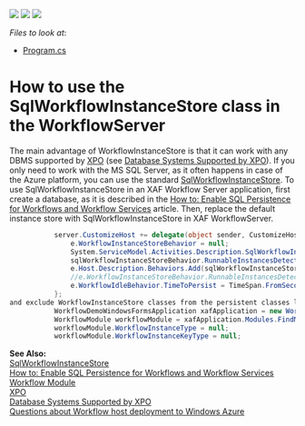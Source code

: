 <!-- default badges list -->
![](https://img.shields.io/endpoint?url=https://codecentral.devexpress.com/api/v1/VersionRange/128594823/15.1.3%2B)
[![](https://img.shields.io/badge/Open_in_DevExpress_Support_Center-FF7200?style=flat-square&logo=DevExpress&logoColor=white)](https://supportcenter.devexpress.com/ticket/details/E3754)
[![](https://img.shields.io/badge/📖_How_to_use_DevExpress_Examples-e9f6fc?style=flat-square)](https://docs.devexpress.com/GeneralInformation/403183)
<!-- default badges end -->
<!-- default file list -->
*Files to look at*:

* [Program.cs](./CS/WorkflowDemo.Win/Program.cs)
<!-- default file list end -->
# How to use the SqlWorkflowInstanceStore class in the WorkflowServer


<p>The main advantage of WorkflowInstanceStore is that it can work with any DBMS supported by <a href="http://documentation.devexpress.com/#XPO/CustomDocument1998"><u>XPO</u></a> (see <a href="http://documentation.devexpress.com/#XPO/CustomDocument2114"><u>Database Systems Supported by XPO</u></a>). If you only need to work with the MS SQL Server, as it often happens in case of the Azure platform, you can use the standard <a href="http://msdn.microsoft.com/en-us/library/ee383994.aspx"><u>SqlWorkflowInstanceStore</u></a>. To use SqlWorkflowInstanceStore in an XAF Workflow Server application, first create a database, as it is described in the <a href="http://msdn.microsoft.com/en-us/library/ee395773.aspx"><u>How to: Enable SQL Persistence for Workflows and Workflow Services</u></a> article. Then, replace the default instance store with SqlWorkflowInstanceStore in XAF WorkflowServer.</p>


```cs
           server.CustomizeHost += delegate(object sender, CustomizeHostEventArgs e) {
               e.WorkflowInstanceStoreBehavior = null;
               System.ServiceModel.Activities.Description.SqlWorkflowInstanceStoreBehavior sqlWorkflowInstanceStoreBehavior = new System.ServiceModel.Activities.Description.SqlWorkflowInstanceStoreBehavior("Integrated Security=SSPI;Pooling=false;Data Source=.\\SqlExpress;Initial Catalog=SqlWorkflowInstanceStoreDB");
               sqlWorkflowInstanceStoreBehavior.RunnableInstancesDetectionPeriod = TimeSpan.FromSeconds(2);
               e.Host.Description.Behaviors.Add(sqlWorkflowInstanceStoreBehavior);
               //e.WorkflowInstanceStoreBehavior.RunnableInstancesDetectionPeriod = TimeSpan.FromSeconds(2);
               e.WorkflowIdleBehavior.TimeToPersist = TimeSpan.FromSeconds(1);
           };
and exclude WorkflowInstanceStore classes from the persistent classes list:
           WorkflowDemoWindowsFormsApplication xafApplication = new WorkflowDemoWindowsFormsApplication();
           WorkflowModule workflowModule = xafApplication.Modules.FindModule<WorkflowModule>();
           workflowModule.WorkflowInstanceType = null;
           workflowModule.WorkflowInstanceKeyType = null;
```


<p><strong>See Also:<br> </strong><a href="http://msdn.microsoft.com/en-us/library/ee383994.aspx"><u>SqlWorkflowInstanceStore</u></a><br> <a href="http://msdn.microsoft.com/en-us/library/ee395773.aspx"><u>How to: Enable SQL Persistence for Workflows and Workflow Services</u></a><br> <a href="http://documentation.devexpress.com/#Xaf/CustomDocument3343"><u>Workflow Module</u></a><br> <a href="http://documentation.devexpress.com/#XPO/CustomDocument1998"><u>XPO</u></a><br> <a href="http://documentation.devexpress.com/#XPO/CustomDocument2114"><u>Database Systems Supported by XPO<br><a href="https://www.devexpress.com/Support/Center/p/Q364738">Questions about Workflow host deployment to Windows Azure</a><br></u></a></p>

<br/>


